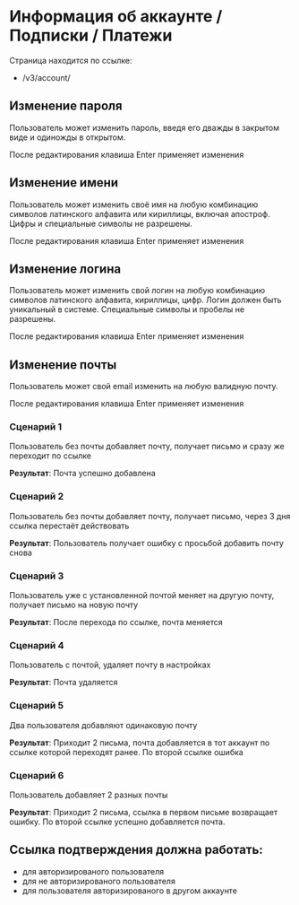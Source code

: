 # Информация об аккаунте / Подписки / Платежи

Страница находится по ссылке:

- /v3/account/

## Изменение пароля

Пользователь может изменить пароль, введя его дважды в закрытом виде и одиножды в открытом.

После редактирования клавиша Enter применяет изменения

## Изменение имени

Пользователь может изменить своё имя на любую комбинацию символов латинского алфавита или кириллицы, включая апостроф. Цифры и специальные символы не разрешены.

После редактирования клавиша Enter применяет изменения

## Изменение логина

Пользователь может изменить свой логин на любую комбинацию символов латинского алфавита, кириллицы, цифр. Логин должен быть уникальный в системе. Специальные символы и пробелы не разрешены.

После редактирования клавиша Enter применяет изменения

## Изменение почты

Пользователь может свой email изменить на любую валидную почту.

После редактирования клавиша Enter применяет изменения

### Сценарий 1
Пользователь без почты добавляет почту, получает письмо и сразу же переходит по ссылке

**Результат**: Почта успешно добавлена

### Сценарий 2
Пользователь без почты добавляет почту, получает письмо, через 3 дня ссылка перестаёт действовать

**Результат**: Пользователь получает ошибку с просьбой добавить почту снова

### Сценарий 3
Пользователь уже с установленной почтой меняет на другую почту, получает письмо на новую почту

**Результат**: После перехода по ссылке, почта меняется

### Сценарий 4
Пользователь с почтой, удаляет почту в настройках

**Результат**: Почта удаляется

### Сценарий 5
Два пользователя добавляют одинаковую почту

**Результат**: Приходит 2 письма, почта добавляется в тот аккаунт по ссылке которой переходят ранее. По второй ссылке ошибка

### Сценарий 6
Пользователь добавляет 2 разных почты

**Результат**: Приходит 2 письма, ссылка в первом письме возвращает ошибку. По второй ссылке успешно добавляется почта.


## Ссылка подтверждения должна работать: 
- для авторизированого пользователя
- для не авторизированого пользователя
- для пользователя авторизированого в другом аккаунте
